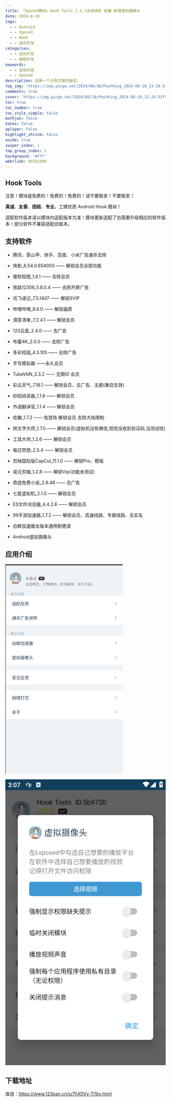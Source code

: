 ```yaml
---
title: 「Xposed模块」Hook Tools_1.5.1支持快影 佐糖 新增虚拟摄像头
date: 2024-8-10
tags:
  - - Android
  - - Xposed
  - - Hook
  - - 逆向开发
categories:
  - - 逆向开发
  - - 编程开发
keywords:
  - - 逆向开发
  - - Xposed
description: 这是一个示例文章的描述。
top_img: 'https://img.picgo.net/2024/08/10/PastKing_2024-08-10_13-24-51f9dfcb27616d2904.png'
comments: true
cover: 'https://img.picgo.net/2024/08/10/PastKing_2024-08-10_13-24-51f9dfcb27616d2904.png'
toc: true
toc_number: true
toc_style_simple: false
mathjax: false
katex: false
aplayer: false
highlight_shrink: false
aside: true
swiper_index: 1
top_group_index: 1
background: '#fff'
abbrlink: 997b2d90
---
```



## Hook Tools

注意！模块是免费的！免费的！免费的！请不要贩卖！不要贩卖！

**真诚**、**友善**、**团结**、**专业**，工建优质 Android Hook 模块！

适配软件版本请以模块内适配版本为准！模块更新适配了也需要升级相应的软件版本！部分软件不兼容适配旧版本。

## 支持软件

- 腾讯、穿山甲、快手、百度、小米广告通杀去除
- 快影_6.54.0.654003 —— 解锁会员全部功能
- 傲软抠图_1.8.1 —— 去除会员
- 铁路12306_5.8.0.4 —— 去除开屏广告
- 讯飞语记_7.5.1407 —— 解锁SVIP
- 哔哩哔哩_8.6.0 —— 解锁画质
- 滴答清单_7.2.4.1 —— 解锁会员
- 123云盘_2.4.0 —— 去广告
- 布蕾4K_2.0.0 —— 去除广告
- 多彩校园_4.3.105 —— 去除广告
- 手写模拟器 ——永久会员
- TubeVbN_3.3.2 —— 无限ID 会员
- 彩云天气_7.18.1 —— 解锁会员、去广告、主题(重启生效)
- 妙招阅读器_1.1.8 —— 解锁会员
- 外语翻译官_1.1.4 —— 解锁会员
- 佐糖_1.7.2 —— 免登陆 解锁会员 去除大陆限制
- 转文字大师_1.7.0 —— 解锁会员(虚拟机没有微信,短信没收到验证码,没测试哈)
- 工具大师_1.2.6 —— 解锁会员
- 每日冥想_2.5.4 —— 解锁会员
- 剪映国际版CapCut_11.1.0 —— 解锁Pro、模板
- 易元剪辑_1.2.8 —— 解锁Vip(功能未测试)
- 奇迹免费小说_2.6.48 —— 去广告
- 七星虚拟机_2.1.0 —— 解锁会员
- ES文件浏览器_4.4.2.6 —— 解锁会员
- 99手游加速器_1.7.2 —— 解锁会员、高速线路、专属线路、去实名

- 白鲸加速器全版本通用刷邀请
- Android虚拟摄像头

##  应用介绍

![](../doc/PastKing_2024-08-10_13-24-51.png)

![](../doc/PastKing_2024-08-10_13-37-35.png)



## 下载地址
直连：https://www.123pan.cn/s/7hX0Vv-TI1bv.html